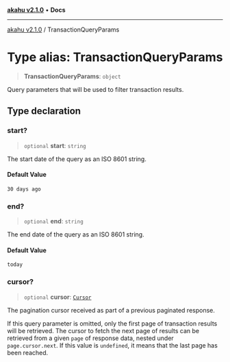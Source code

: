 [**akahu v2.1.0**](../README.md) • **Docs**

***

[akahu v2.1.0](../README.md) / TransactionQueryParams

# Type alias: TransactionQueryParams

> **TransactionQueryParams**: `object`

Query parameters that will be used to filter transaction results.

## Type declaration

### start?

> `optional` **start**: `string`

The start date of the query as an ISO 8601 string.

#### Default Value

`30 days ago`

### end?

> `optional` **end**: `string`

The end date of the query as an ISO 8601 string.

#### Default Value

`today`

### cursor?

> `optional` **cursor**: [`Cursor`](Cursor.md)

The pagination cursor received as part of a previous paginated response.

If this query parameter is omitted, only the first page of transaction
results will be retrieved. The cursor to fetch the next page of results can
be retrieved from a given `page` of response data, nested under
`page.cursor.next`. If this value is `undefined`, it means that the last
page has been reached.
